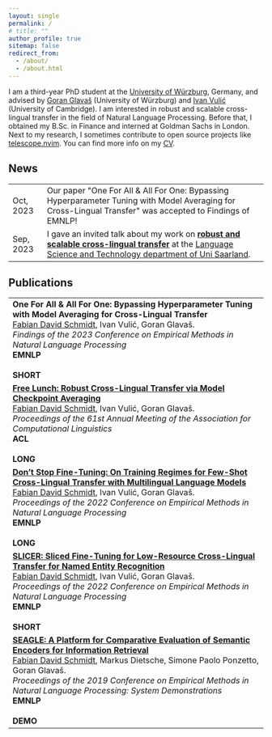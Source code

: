 ```yaml
---
layout: single
permalink: /
# title: ""
author_profile: true
sitemap: false
redirect_from: 
  - /about/
  - /about.html
---
```


I am a third-year PhD student at the [University of Würzburg](https://www.informatik.uni-wuerzburg.de/nlp/wuenlp/), Germany, and advised by [Goran Glavaš](https://sites.google.com/view/goranglavas) (University of Würzburg) and [Ivan Vulić](https://sites.google.com/site/ivanvulic/) (University of Cambridge). I am interested in robust and scalable cross-lingual transfer in the field of Natural Language Processing. Before that, I obtained my B.Sc. in Finance and interned at Goldman Sachs in London. Next to my research, I sometimes contribute to open source projects like [telescope.nvim](https://github.com/nvim-telescope/telescope.nvim). You can find more info on my [CV](https://fdschmidt93.github.io/files/231012_CV_FDS.pdf).

## News

<table class="twoColumnTable">
    <tbody>
        <tr>
            <td class="left-column">Oct, 2023</td>
            <td class="right-column">Our paper "One For All & All For One: Bypassing Hyperparameter Tuning with Model Averaging for Cross-Lingual Transfer" was accepted to Findings of EMNLP!</td>
        </tr>
        <tr>
            <td class="left-column">Sep, 2023</td>
            <td class="right-column">I gave an invited talk about my work on <a href="https://fdschmidt93.github.io/files/xlt_invited-talk@uds.pdf"><b>robust and scalable cross-lingual transfer</b></a> at the <a href="https://www.uni-saarland.de/en/department/lst.html">Language Science and Technology department of Uni Saarland</a>.</td>
        </tr>
    </tbody>
</table>


## Publications

<table>
    <tr> 
        <td><b>One For All & All For One: Bypassing Hyperparameter Tuning with Model Averaging for Cross-Lingual Transfer</b><br>
        <u>Fabian David Schmidt</u>, Ivan Vulić, Goran Glavaš.<br>
        <i>Findings of the 2023 Conference on Empirical Methods in Natural Language Processing</i><br>
        <div class="conf_button"><b>EMNLP</b></div>&nbsp;<div class="paper_button"><b>SHORT</b></div>
        </td>
    </tr>
    <tr> 
        <td><a href="https://aclanthology.org/2023.acl-long.314/"><b>Free Lunch: Robust Cross-Lingual Transfer via Model Checkpoint Averaging</b></a><br>
        <u>Fabian David Schmidt</u>, Ivan Vulić, Goran Glavaš.<br>
        <i>Proceedings of the 61st Annual Meeting of the Association for Computational Linguistics</i><br>
        <div class="conf_button"><b>ACL</b></div>&nbsp;<div class="paper_button"><b>LONG</b></div>
        </td>
    </tr>
    <tr> 
        <td><a href="https://aclanthology.org/2022.emnlp-main.736/"><b>Don’t Stop Fine-Tuning: On Training Regimes for Few-Shot Cross-Lingual Transfer with Multilingual Language Models</b></a><br>
        <u>Fabian David Schmidt</u>, Ivan Vulić, Goran Glavaš.<br>
        <i>Proceedings of the 2022 Conference on Empirical Methods in Natural Language Processing</i><br>
        <div class="conf_button"><b>EMNLP</b></div>&nbsp;<div class="paper_button"><b>LONG</b></div>
        </td>
    </tr>
    <tr> 
        <td><a href="https://aclanthology.org/2022.emnlp-main.740/"><b> SLICER: Sliced Fine-Tuning for Low-Resource Cross-Lingual Transfer for Named Entity Recognition</b></a><br>
        <u>Fabian David Schmidt</u>, Ivan Vulić, Goran Glavaš.<br>
        <i>Proceedings of the 2022 Conference on Empirical Methods in Natural Language Processing</i><br>
        <div class="conf_button"><b>EMNLP</b></div>&nbsp;<div class="paper_button"><b>SHORT</b></div>
        </td>
    </tr>
    <tr> 
        <td><a href="https://aclanthology.org/D19-3034/"><b>SEAGLE: A Platform for Comparative Evaluation of Semantic Encoders for Information Retrieval</b></a><br>
        <u>Fabian David Schmidt</u>, Markus Dietsche, Simone Paolo Ponzetto, Goran Glavaš.<br>
        <i>Proceedings of the 2019 Conference on Empirical Methods in Natural Language Processing: System Demonstrations</i><br>
        <div class="conf_button"><b>EMNLP</b></div>&nbsp;<div class="paper_button"><b>DEMO</b></div>
        </td>
    </tr>
</table>

